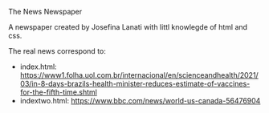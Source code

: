 The News Newspaper

A newspaper created by Josefina Lanati with littl knowlegde of html and css. 

The real news correspond to:
- index.html: https://www1.folha.uol.com.br/internacional/en/scienceandhealth/2021/03/in-8-days-brazils-health-minister-reduces-estimate-of-vaccines-for-the-fifth-time.shtml
- indextwo.html: https://www.bbc.com/news/world-us-canada-56476904
